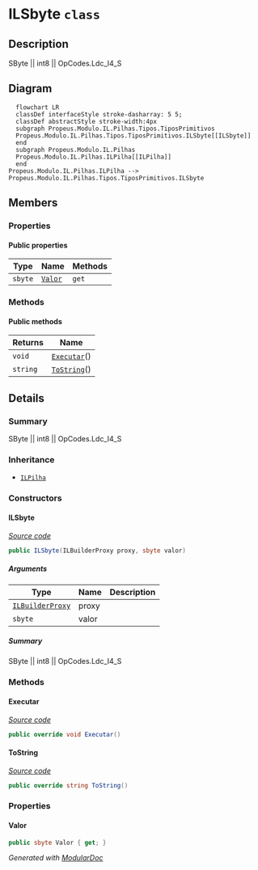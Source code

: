# ILSbyte `class`

## Description
SByte || int8 || OpCodes.Ldc_I4_S

## Diagram
```mermaid
  flowchart LR
  classDef interfaceStyle stroke-dasharray: 5 5;
  classDef abstractStyle stroke-width:4px
  subgraph Propeus.Modulo.IL.Pilhas.Tipos.TiposPrimitivos
  Propeus.Modulo.IL.Pilhas.Tipos.TiposPrimitivos.ILSbyte[[ILSbyte]]
  end
  subgraph Propeus.Modulo.IL.Pilhas
  Propeus.Modulo.IL.Pilhas.ILPilha[[ILPilha]]
  end
Propeus.Modulo.IL.Pilhas.ILPilha --> Propeus.Modulo.IL.Pilhas.Tipos.TiposPrimitivos.ILSbyte
```

## Members
### Properties
#### Public  properties
| Type | Name | Methods |
| --- | --- | --- |
| `sbyte` | [`Valor`](#valor) | `get` |

### Methods
#### Public  methods
| Returns | Name |
| --- | --- |
| `void` | [`Executar`](#executar)() |
| `string` | [`ToString`](#tostring)() |

## Details
### Summary
SByte || int8 || OpCodes.Ldc_I4_S

### Inheritance
 - [
`ILPilha`
](../../ILPilha.md)

### Constructors
#### ILSbyte
[*Source code*](https://github.com///blob//src/Propeus.Modulo.Abstrato/Util/Thread/LimitedConcurrencyLevelTaskScheduler.cs#L139)
```csharp
public ILSbyte(ILBuilderProxy proxy, sbyte valor)
```
##### Arguments
| Type | Name | Description |
| --- | --- | --- |
| [`ILBuilderProxy`](../../../proxy/ILBuilderProxy.md) | proxy |   |
| `sbyte` | valor |   |

##### Summary
SByte || int8 || OpCodes.Ldc_I4_S

### Methods
#### Executar
[*Source code*](https://github.com///blob//src/Propeus.Modulo.Abstrato/Util/Thread/LimitedConcurrencyLevelTaskScheduler.cs#L63)
```csharp
public override void Executar()
```

#### ToString
[*Source code*](https://github.com///blob//src/Propeus.Modulo.Abstrato/Util/Thread/TaskJob.cs#L21)
```csharp
public override string ToString()
```

### Properties
#### Valor
```csharp
public sbyte Valor { get; }
```

*Generated with* [*ModularDoc*](https://github.com/hailstorm75/ModularDoc)
